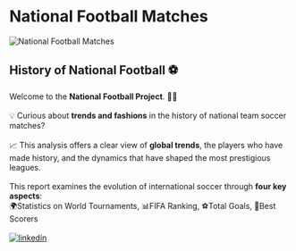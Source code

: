 # National Football Matches
![National Football Matches](https://github.com/user-attachments/assets/3830a730-44e5-4001-acf8-36c1511e7a5d)

##  History of National Football ⚽
Welcome to the **National Football Project**. 🏃‍♂️
\
\
💡 Curious about **trends and fashions** in the history of national team soccer matches?
\
\
📈 This analysis offers a clear view of **global trends**, the players who have made history, and the dynamics that have shaped the most prestigious leagues.
\
\
This report examines the evolution of international soccer through **four key aspects**:\
🌍Statistics on World Tournaments, 📊FIFA Ranking, ⚽Total Goals, 🏅Best Scorers
\
\
[![linkedin](https://img.shields.io/badge/linkedin-0A66C2?style=for-the-badge&logo=linkedin&logoColor=white)](https://www.linkedin.com/in/francescozaratti/)
